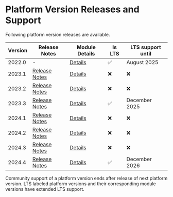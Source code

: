 # Platform Version Releases and Support

Following platform version releases are available.  

| Version | Release Notes                                  | Module Details       | Is LTS | LTS support until | 
|---------|------------------------------------------------|----------------------| ----- |-------------------|
| 2022.0  | -                                              | [Details](2022.0.md) |   ✅  | August 2025       |
| 2023.1  | [Release Notes](../03_Release_Notes/2023.1.md) | [Details](2023.1.md) |   ❌  | ❌                 |
| 2023.2  | [Release Notes](../03_Release_Notes/2023.2.md) | [Details](2023.2.md) |   ❌  | ❌                 |
| 2023.3  | [Release Notes](../03_Release_Notes/2023.3.md) | [Details](2023.3.md) |   ✅  | December 2025     |
| 2024.1  | [Release Notes](../03_Release_Notes/2024.1.md) | [Details](2024.1.md) |   ❌  | ❌                 |
| 2024.2  | [Release Notes](../03_Release_Notes/2024.2.md) | [Details](2024.2.md) |   ❌  | ❌                 |
| 2024.3  | [Release Notes](../03_Release_Notes/2024.3.md) | [Details](2024.3.md) |   ❌  | ❌                 |
| 2024.4  | [Release Notes](../03_Release_Notes/2024.4.md) | [Details](2024.4.md) |   ✅  | December 2026     |

Community support of a platform version ends after release of next platform version. LTS labeled platform versions and
their corresponding module versions have extended LTS support. 
